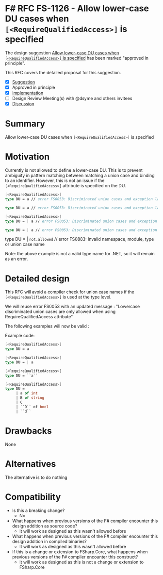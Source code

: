 # F# RFC FS-1126 - Allow lower-case DU cases when `[<RequireQualifiedAccess>]` is specified

The design suggestion [Allow lower-case DU cases when `[<RequireQualifiedAccess>]` is specified](https://github.com/fsharp/fslang-suggestions/issues/131) has been marked "approved in principle".

This RFC covers the detailed proposal for this suggestion.

- [x] [Suggestion](https://github.com/fsharp/fslang-suggestions/issues/131)
- [x] Approved in principle
- [x] [Implementation](https://github.com/dotnet/fsharp/pull/13432)
- [ ] Design Review Meeting(s) with @dsyme and others invitees
- [X] [Discussion](https://github.com/fsharp/fslang-design/discussions/685)

# Summary
Allow lower-case DU cases when `[<RequireQualifiedAccess>]` is specified

# Motivation
Currently is not allowed to define a lower-case DU. This is to prevent ambiguity in pattern matching between matching a union case and binding to an identifier.
However, this is not an issue if the `[<RequireQualifiedAccess>]` attribute is specified on the DU.

```fs
[<RequireQualifiedAccess>]
type DU = a // error FS0053: Discriminated union cases and exception labels must be uppercase identifiers

type DU = a // error FS0053: Discriminated union cases and exception labels must be uppercase identifiers

[<RequireQualifiedAccess>]
type DU = | a // error FS0053: Discriminated union cases and exception labels must be uppercase identifiers

type DU = | a // error FS0053: Discriminated union cases and exception labels must be uppercase identifiers
```
type DU = | ``not.allowed`` // error FS0883: Invalid namespace, module, type or union case name

Note: the above example is not a valid type name for .NET, so it will remain as an error.

# Detailed design
This RFC will avoid a compiler check for union case names if the `[<RequireQualifiedAccess>]` is used at the type level.

We will reuse error FS0053 with an updated message : "Lowercase discriminated union cases are only allowed when using RequireQualifiedAccess attribute"

The following examples will now be valid :

Example code:

```fsharp
[<RequireQualifiedAccess>]
type DU = a

[<RequireQualifiedAccess>]
type DU = | a

[<RequireQualifiedAccess>]
type DU = ``a``

[<RequireQualifiedAccess>]
type DU =
     | a of int
     | B of string
     | C
     | ``D`` of bool
     | ``d``
```

# Drawbacks
None

# Alternatives
The alternative is to do nothing

# Compatibility

* Is this a breaking change?
  * No
* What happens when previous versions of the F# compiler encounter this design addition as source code? 
  * It will work as designed as this wasn't allowed before
* What happens when previous versions of the F# compiler encounter this design addition in compiled binaries?
  * It will work as designed as this wasn't allowed before
* If this is a change or extension to FSharp.Core, what happens when previous versions of the F# compiler encounter this construct?
  * It will work as designed as this is not a change or extension to FSharp.Core
